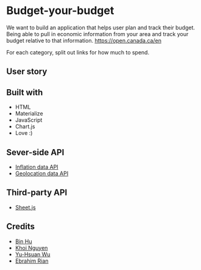 # Budget-your-budget

We want to build an application that helps user plan and track their budget.
Being able to pull in economic information from your area and track your budget relative to that information.
https://open.canada.ca/en

For each category, split out links for how much to spend.

## User story

## Built with
* HTML
* Materialize
* JavaScript
* Chart.js
* Love :)

## Sever-side API
* [Inflation data API](https://www.statbureau.org/en/inflation-api)
* [Geolocation data API](https://extreme-ip-lookup.com/)

## Third-party API
* [Sheet.js](https://sheetjs.com)

## Credits
* [Bin Hu](https://github.com/waveshocker)
* [Khoi Nguyen](https://github.com/gh0stl0nely)
* [Yu-Hsuan Wu](https://github.com/demiwu96)
* [Ebrahim Rian](https://github.com/ibrahem-tech)
